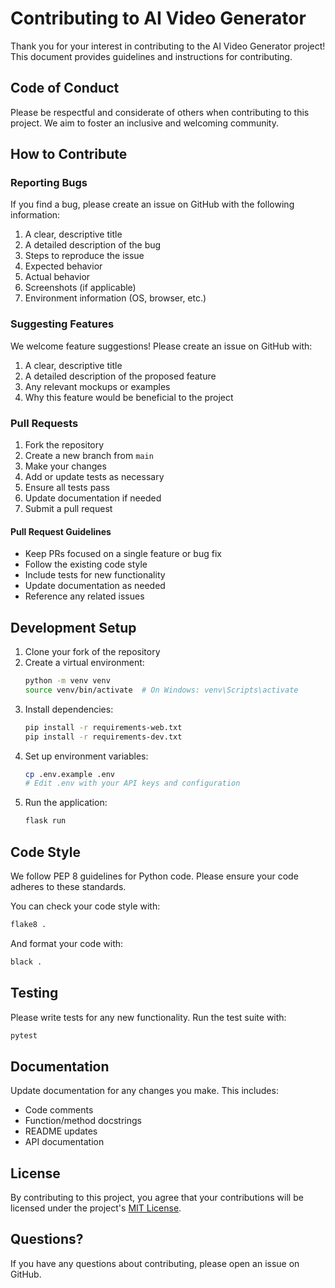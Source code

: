 # Contributing to AI Video Generator

Thank you for your interest in contributing to the AI Video Generator project! This document provides guidelines and instructions for contributing.

## Code of Conduct

Please be respectful and considerate of others when contributing to this project. We aim to foster an inclusive and welcoming community.

## How to Contribute

### Reporting Bugs

If you find a bug, please create an issue on GitHub with the following information:

1. A clear, descriptive title
2. A detailed description of the bug
3. Steps to reproduce the issue
4. Expected behavior
5. Actual behavior
6. Screenshots (if applicable)
7. Environment information (OS, browser, etc.)

### Suggesting Features

We welcome feature suggestions! Please create an issue on GitHub with:

1. A clear, descriptive title
2. A detailed description of the proposed feature
3. Any relevant mockups or examples
4. Why this feature would be beneficial to the project

### Pull Requests

1. Fork the repository
2. Create a new branch from `main`
3. Make your changes
4. Add or update tests as necessary
5. Ensure all tests pass
6. Update documentation if needed
7. Submit a pull request

#### Pull Request Guidelines

- Keep PRs focused on a single feature or bug fix
- Follow the existing code style
- Include tests for new functionality
- Update documentation as needed
- Reference any related issues

## Development Setup

1. Clone your fork of the repository
2. Create a virtual environment:
   ```bash
   python -m venv venv
   source venv/bin/activate  # On Windows: venv\Scripts\activate
   ```
3. Install dependencies:
   ```bash
   pip install -r requirements-web.txt
   pip install -r requirements-dev.txt
   ```
4. Set up environment variables:
   ```bash
   cp .env.example .env
   # Edit .env with your API keys and configuration
   ```
5. Run the application:
   ```bash
   flask run
   ```

## Code Style

We follow PEP 8 guidelines for Python code. Please ensure your code adheres to these standards.

You can check your code style with:
```bash
flake8 .
```

And format your code with:
```bash
black .
```

## Testing

Please write tests for any new functionality. Run the test suite with:
```bash
pytest
```

## Documentation

Update documentation for any changes you make. This includes:

- Code comments
- Function/method docstrings
- README updates
- API documentation

## License

By contributing to this project, you agree that your contributions will be licensed under the project's [MIT License](LICENSE).

## Questions?

If you have any questions about contributing, please open an issue on GitHub.
